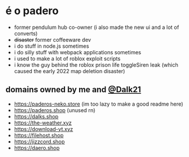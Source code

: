 # é o padero
+ former pendulum hub co-owner (i also made the new ui and a lot of converts)
+ ~~disaster~~ former coffeeware dev
+ i do stuff in node.js sometimes
+ i do silly stuff with webpack applications sometimes
+ i used to make a lot of roblox exploit scripts
+ i know the guy behind the roblox prison life toggleSiren leak (which caused the early 2022 map deletion disaster)


## domains owned by me and [@Dalk21](https://github.com/Dalk21)
- https://paderos-neko.store (im too lazy to make a good readme here)
- https://paderos.shop (unused rn)
- https://dalks.shop
- https://the-weather.xyz
- https://download-yt.xyz
- https://filehost.shop
- https://jizzcord.shop
- https://daero.shop
